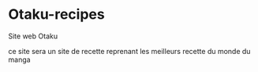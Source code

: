 # Otaku-recipes
Site web Otaku

ce site sera un site de recette reprenant les meilleurs recette du monde du manga